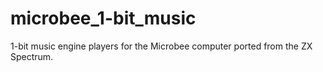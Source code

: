 # microbee_1-bit_music
1-bit music engine players for the Microbee computer ported from the ZX Spectrum. 
